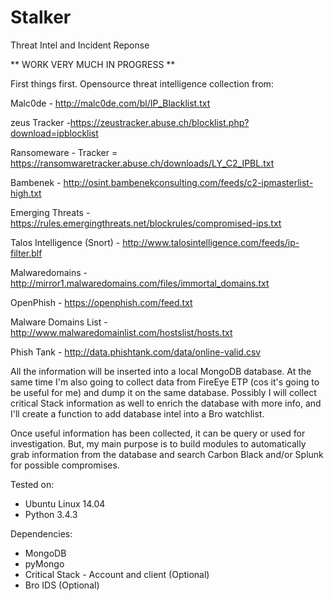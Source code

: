 # Stalker
Threat Intel and Incident Reponse

** WORK VERY MUCH IN PROGRESS **

First things first.
Opensource threat intelligence collection from:

Malc0de - http://malc0de.com/bl/IP_Blacklist.txt

zeus Tracker -https://zeustracker.abuse.ch/blocklist.php?download=ipblocklist

Ransomeware - Tracker = https://ransomwaretracker.abuse.ch/downloads/LY_C2_IPBL.txt

Bambenek - http://osint.bambenekconsulting.com/feeds/c2-ipmasterlist-high.txt

Emerging Threats - https://rules.emergingthreats.net/blockrules/compromised-ips.txt

Talos Intelligence (Snort) - http://www.talosintelligence.com/feeds/ip-filter.blf 

Malwaredomains - http://mirror1.malwaredomains.com/files/immortal_domains.txt 

OpenPhish - https://openphish.com/feed.txt

Malware Domains List - http://www.malwaredomainlist.com/hostslist/hosts.txt
 
Phish Tank - http://data.phishtank.com/data/online-valid.csv

All the information will be inserted into a local MongoDB database.
At the same time I'm also going to collect data from FireEye ETP (cos it's going to be useful for me) and dump it on the same database.
Possibly I will collect critical Stack information as well to enrich the database with more info, and I'll create a function to add database intel into a Bro watchlist. 

Once useful information has been collected, it can be query or used for investigation.
But, my main purpose is to build modules to automatically grab information from the database and search Carbon Black and/or Splunk for possible compromises.  


Tested on:
- Ubuntu Linux 14.04
- Python 3.4.3

Dependencies:
- MongoDB
- pyMongo
- Critical Stack - Account and client (Optional)
- Bro IDS (Optional)
